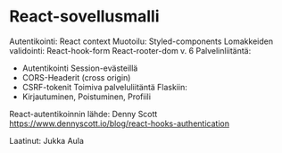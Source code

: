 # React-sovellusmalli 
Autentikointi: React context 
Muotoilu: Styled-components
Lomakkeiden validointi: React-hook-form
React-rooter-dom v. 6
Palvelinliitäntä:
- Autentikointi Session-evästeillä
- CORS-Headerit (cross origin)
- CSRF-tokenit 
Toimiva palveluliitäntä Flaskiin:
- Kirjautuminen, Poistuminen, Profiili

React-autentikoinnin lähde: Denny Scott
https://www.dennyscott.io/blog/react-hooks-authentication

Laatinut: Jukka Aula
